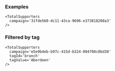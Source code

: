 ### Examples

```
<TotalSupporters
  campaign='31fde560-dc11-43ca-9696-e373818208a3'
/>
```

### Filtered by tag

```
<TotalSupporters
  campaign='e5e9b4eb-b97c-415d-b324-004708c0bd38'
  tagId='branch'
  tagValue='Aberdeen'
/>
```
